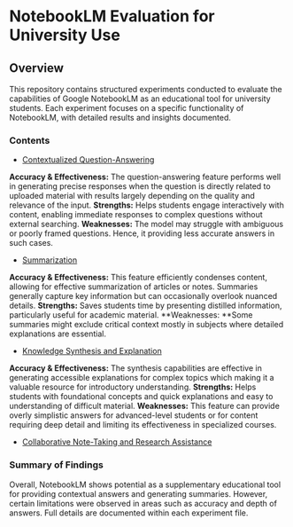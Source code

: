 # NotebookLM Evaluation for University Use

## Overview

This repository contains structured experiments conducted to evaluate the capabilities of Google NotebookLM as an educational tool for university students. Each experiment focuses on a specific functionality of NotebookLM, with detailed results and insights documented.

### Contents
- [Contextualized Question-Answering](./Experiments/Contextualized_Question_Answering.md)

**Accuracy & Effectiveness:** The question-answering feature performs well in generating precise responses when the question is directly related to uploaded material with results largely depending on the quality and relevance of the input.
**Strengths:** Helps students engage interactively with content, enabling immediate responses to complex questions without external searching.
**Weaknesses:** The model may struggle with ambiguous or poorly framed questions. Hence, it providing less accurate answers in such cases.

- [Summarization](./Experiments/Summarization.md)

**Accuracy & Effectiveness:** This feature efficiently condenses content, allowing for effective summarization of articles or notes. Summaries generally capture key information but can occasionally overlook nuanced details.
**Strengths:** Saves students time by presenting distilled information, particularly useful for academic material.
**Weaknesses: **Some summaries might exclude critical context mostly in subjects where detailed explanations are essential.

- [Knowledge Synthesis and Explanation](./Experiments/Research_Knowledge_Synthesis_Explanation.md)
  
**Accuracy & Effectiveness:** The synthesis capabilities are effective in generating accessible explanations for complex topics which making it a valuable resource for introductory understanding.
**Strengths:** Helps students with foundational concepts and quick explanations and easy to understanding of difficult material.
**Weaknesses:** This feature can provide overly simplistic answers for advanced-level students or for content requiring deep detail and limiting its effectiveness in specialized courses.

- [Collaborative Note-Taking and Research Assistance](./Experiments/Collaborative_Note_Taking_And_Research_Assistance.md)

### Summary of Findings

Overall, NotebookLM shows potential as a supplementary educational tool for providing contextual answers and generating summaries. However, certain limitations were observed in areas such as accuracy and depth of answers. Full details are documented within each experiment file.


